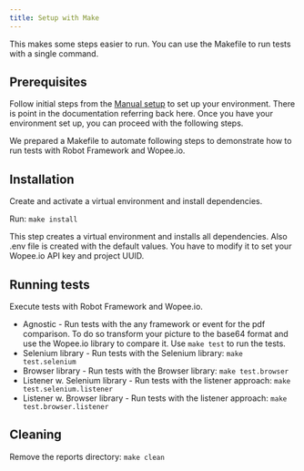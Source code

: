 ```yaml
---
title: Setup with Make
---
```


This makes some steps easier to run. You can use the Makefile to run tests with a single command.

## Prerequisites

Follow initial steps from the [Manual setup](/robot-framework/02-manual-setup) to set up your environment.
There is point in the documentation referring back here. Once you have your environment set up, you can proceed with the following steps.

We prepared a Makefile to automate following steps to demonstrate how to run tests with Robot Framework and Wopee.io.

## Installation

Create and activate a virtual environment and install dependencies.

Run: `make install`

This step creates a virtual environment and installs all dependencies.
Also .env file is created with the default values. You have to modify it to set your Wopee.io API key and project UUID.

## Running tests

Execute tests with Robot Framework and Wopee.io.

- Agnostic - Run tests with the any framework or event for the pdf comparison. To do so transform your picture to the base64 format and use the Wopee.io library to compare it. Use `make test` to run the tests.
- Selenium library - Run tests with the Selenium library: `make test.selenium`
- Browser library - Run tests with the Browser library: `make test.browser`
- Listener w. Selenium library - Run tests with the listener approach: `make test.selenium.listener`
- Listener w. Browser library - Run tests with the listener approach: `make test.browser.listener`

## Cleaning

Remove the reports directory: `make clean`
